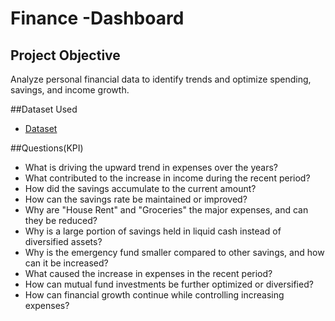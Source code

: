 # Finance -Dashboard
## Project Objective
Analyze personal financial data to identify trends and optimize spending, savings, and income growth.

##Dataset Used
- <a href = "https://github.com/RAJUMATAM/Data-Analysis-Dashboard/blob/main/Finance%20Dataset.xlsx">Dataset</a>


##Questions(KPI)
- What is driving the upward trend in expenses over the years?
- What contributed to the increase in income during the recent period?
- How did the savings accumulate to the current amount?
- How can the savings rate be maintained or improved?
- Why are "House Rent" and "Groceries" the major expenses, and can they be reduced?
- Why is a large portion of savings held in liquid cash instead of diversified assets?
- Why is the emergency fund smaller compared to other savings, and how can it be increased?
- What caused the increase in expenses in the recent period?
- How can mutual fund investments be further optimized or diversified?
- How can financial growth continue while controlling increasing expenses?
